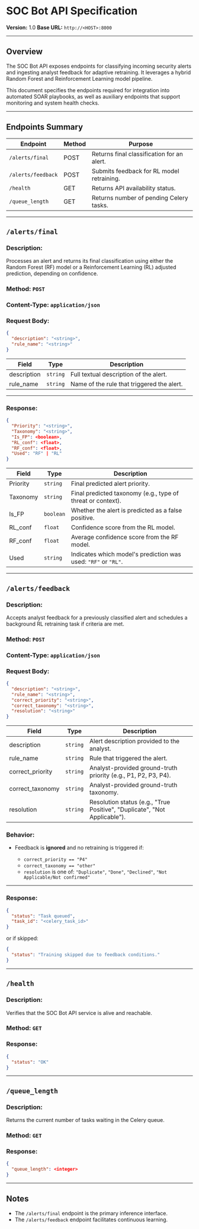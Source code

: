 # **SOC Bot API Specification**

**Version:** 1.0
**Base URL:** `http://<HOST>:8000`

---

## Overview

The SOC Bot API exposes endpoints for classifying incoming security alerts and ingesting analyst feedback for adaptive retraining. It leverages a hybrid Random Forest and Reinforcement Learning model pipeline.

This document specifies the endpoints required for integration into automated SOAR playbooks, as well as auxiliary endpoints that support monitoring and system health checks.

---

## Endpoints Summary

| Endpoint           | Method | Purpose                                    |
| ------------------ | ------ | ------------------------------------------ |
| `/alerts/final`    | POST   | Returns final classification for an alert. |
| `/alerts/feedback` | POST   | Submits feedback for RL model retraining.  |
| `/health`          | GET    | Returns API availability status.           |
| `/queue_length`    | GET    | Returns number of pending Celery tasks.    |

---

## `/alerts/final`

### **Description:**

Processes an alert and returns its final classification using either the Random Forest (RF) model or a Reinforcement Learning (RL) adjusted prediction, depending on confidence.

### **Method:** `POST`

### **Content-Type:** `application/json`

### **Request Body:**

```json
{
  "description": "<string>",
  "rule_name": "<string>"
}
```

| Field       | Type     | Description                                |
| ----------- | -------- | ------------------------------------------ |
| description | `string` | Full textual description of the alert.     |
| rule\_name  | `string` | Name of the rule that triggered the alert. |

---

### **Response:**

```json
{
  "Priority": "<string>",
  "Taxonomy": "<string>",
  "Is_FP": <boolean>,
  "RL_conf": <float>,
  "RF_conf": <float>,
  "Used": "RF" | "RL"
}
```

| Field    | Type      | Description                                                    |
| -------- | --------- | -------------------------------------------------------------- |
| Priority | `string`  | Final predicted alert priority.                                |
| Taxonomy | `string`  | Final predicted taxonomy (e.g., type of threat or context).    |
| Is\_FP   | `boolean` | Whether the alert is predicted as a false positive.            |
| RL\_conf | `float`   | Confidence score from the RL model.                            |
| RF\_conf | `float`   | Average confidence score from the RF model.                    |
| Used     | `string`  | Indicates which model's prediction was used: `"RF"` or `"RL"`. |

---

## `/alerts/feedback`

### **Description:**

Accepts analyst feedback for a previously classified alert and schedules a background RL retraining task if criteria are met.

### **Method:** `POST`

### **Content-Type:** `application/json`

### **Request Body:**

```json
{
  "description": "<string>",
  "rule_name": "<string>",
  "correct_priority": "<string>",
  "correct_taxonomy": "<string>",
  "resolution": "<string>"
}
```

| Field             | Type     | Description                                                               |
| ----------------- | -------- | ------------------------------------------------------------------------- |
| description       | `string` | Alert description provided to the analyst.                                |
| rule\_name        | `string` | Rule that triggered the alert.                                            |
| correct\_priority | `string` | Analyst-provided ground-truth priority (e.g., P1, P2, P3, P4).            |
| correct\_taxonomy | `string` | Analyst-provided ground-truth taxonomy.                                   |
| resolution        | `string` | Resolution status (e.g., "True Positive", "Duplicate", "Not Applicable"). |

### **Behavior:**

* Feedback is **ignored** and no retraining is triggered if:

  * `correct_priority == "P4"`
  * `correct_taxonomy == "other"`
  * `resolution` is one of: `"Duplicate"`, `"Done"`, `"Declined"`, `"Not Applicable/Not confirmed"`

---

### **Response:**

```json
{
  "status": "Task queued",
  "task_id": "<celery_task_id>"
}
```

or if skipped:

```json
{
  "status": "Training skipped due to feedback conditions."
}
```

---

## `/health`

### **Description:**

Verifies that the SOC Bot API service is alive and reachable.

### **Method:** `GET`

### **Response:**

```json
{
  "status": "OK"
}
```

---

## `/queue_length`

### **Description:**

Returns the current number of tasks waiting in the Celery queue.

### **Method:** `GET`

### **Response:**

```json
{
  "queue_length": <integer>
}
```

---

## Notes

* The `/alerts/final` endpoint is the primary inference interface.
* The `/alerts/feedback` endpoint facilitates continuous learning.